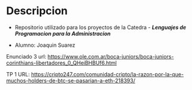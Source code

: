 # Descripcion

- Repositorio utilizado para los proyectos de la Catedra - ***Lenguajes de Programacion para la Administracion***

- Alumno: Joaquin Suarez

Enunciado 3 url: https://www.ole.com.ar/boca-juniors/boca-juniors-corinthians-libertadores_0_QHeiBHBUf6.html

TP 1 URL: https://cripto247.com/comunidad-cripto/la-razon-por-la-que-muchos-holders-de-btc-se-pasarian-a-eth-218393/
